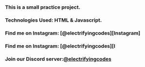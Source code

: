 ### This is a small practice project.

### Technologies Used: HTML & Javascript.

### Find me on Instagram: [@electrifyingcodes][Instagram]
### Find me on Instagram: [@electrifyingcodes][I
### Join our Discord server:[@electrifyingcodes][discord]

[Instgram]: https://www.instagram.com/electrifying_codes
[discord]: htt
